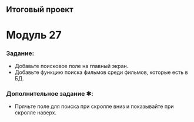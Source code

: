 ## Итоговый проект

# Модуль 27

### Задание:

- Добавьте поисковое поле на главный экран.
- Добавьте функцию поиска фильмов среди фильмов, которые есть в БД.

### Дополнительное задание ✱:

- Прячьте поле для поиска при скролле вниз и показывайте при скролле наверх.
